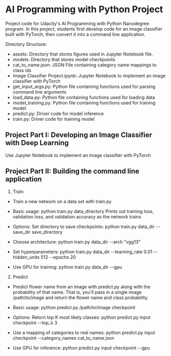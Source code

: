 # AI Programming with Python Project

Project code for Udacity's AI Programming with Python Nanodegree program. In this project, students first develop code for an image classifier built with PyTorch, then convert it into a command line application.

Directory Structure:

- assets: Directory that stores figures used in Jupyter Notebook file.
- models: Directory that stores model checkpoints
- cat_to_name.json: JSON File containing category name mappings to class ids
- Image Classifier Project.ipynb: Jupyter Notebook to implement an image classifier with PyTorch
- get_input_args.py:  Python file containing functions used for parsing command line arguments
- load_data.py: Python file containing functions used for loading data
- model_training.py: Python file containing functions used for training model
- predict.py: Driver code for model inference
- train.py: Driver code for training model

## Project Part I: Developing an Image Classifier with Deep Learning

Use Jupyter Notebook to implement an image classifier with PyTorch
## Project Part II: Building the command line application

1. Train
- Train a new network on a data set with train.py

- Basic usage: python train.py data_directory
Prints out training loss, validation loss, and validation accuracy as the network trains
- Options:
Set directory to save checkpoints: python train.py data_dir --save_dir save_directory
- Choose architecture: python train.py data_dir --arch "vgg13"
- Set hyperparameters: python train.py data_dir --learning_rate 0.01 --hidden_units 512 --epochs 20
- Use GPU for training: python train.py data_dir --gpu
2. Predict
- Predict flower name from an image with predict.py along with the probability of that name. That is, you'll pass in a single image /path/to/image and return the flower name and class probability.

- Basic usage: python predict.py /path/to/image checkpoint
- Options:
Return top K most likely classes: python predict.py input checkpoint --top_k 3
- Use a mapping of categories to real names: python predict.py input checkpoint --category_names cat_to_name.json
- Use GPU for inference: python predict.py input checkpoint --gpu